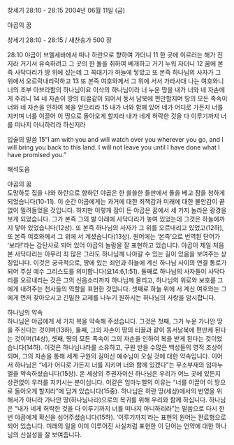 창세기 28:10 - 28:15 
2004년 06월 11일 (금)

야곱의 꿈



창세기 28:10 - 28:15 / 새찬송가 500 장


28:10 야곱이 브엘세바에서 떠나 하란으로 향하여 가더니 
11 한 곳에 이르러는 해가 진지라 거기서 유숙하려고 그 곳의 한 돌을 취하여 베개하고 거기 누워 자더니 
12 꿈에 본즉 사닥다리가 땅 위에 섰는데 그 꼭대기가 하늘에 닿았고 또 본즉 하나님의 사자가 그 위에서 오르락내리락하고 
13 또 본즉 여호와께서 그 위에 서서 가라사대 나는 여호와니 너의 조부 아브라함의 하나님이요 이삭의 하나님이라 너 누운 땅을 내가 너와 네 자손에게 주리니 
14 네 자손이 땅의 티끌같이 되어서 동서 남북에 편만할지며 땅의 모든 족속이 너와 네 자손을 인하여 복을 얻으리라 
15 내가 너와 함께 있어 네가 어디로 가든지 너를 지키며 너를 이끌어 이 땅으로 돌아오게 할지라 내가 네게 허락한 것을 다 이루기까지 너를 떠나지 아니하리라 하신지라 

입술의 말씀 
15”I am with you and will watch over you wherever you go, and I will bring you back to this land. I will not leave you until I have done what I have promised you.”

해석도움





야곱의 꿈  
도망하듯 집을 나와 하란으로 향하던 야곱은 한 쓸쓸한 들판에서 돌을 베고 잠을 청하게 되었습니다(10-11). 이 순간 야곱에게는 과거에 대한 죄책감과 미래에 대한 불안감이 끝없이 밀려들었을 것입니다. 하지만 이렇게 잠이 든 야곱은 꿈에서 세 가지 놀라운 광경을 보게 되었습니다. 그가 본즉 그의 발 아래에 사닥다리가 놓여 있었는데 그것은 하늘에까지 닿아 있었습니다(12상). 또 본즉 하나님의 사자가 그 위를 오르내리고 있었고(12하), 또 본즉 여호와께서 그 위에 서 계셨습니다(13상). 원어에는 ‘본즉’으로 번역된 단어가 ‘보라!’라는 감탄사로 되어 있어 야곱의 놀람을 잘 표현하고 있습니다. 야곱이 제일 처음 본 사닥다리는 아무리 죄 많은 그라도 하나님께 나아갈 수 있는 길이 있음을 보여주는 상징입니다. 이것은 궁극적으로, 땅에 있는 죄인과 하늘에 계신 하나님 사이의 연결 통로가 되어 주실 예수 그리스도를 의미합니다(요14:6,1:51). 둘째로 하나님의 사자들이 사닥다리를 오르내리는 것은 그의 신음소리까지 하나님께 올리고, 하나님의 위로와 보호를 그에게 내려주는 천사들의 역할을 표현한 것입니다. 셋째로 하늘 위에 서 계신 여호와는 그에게 먼저 찾아오시고 긴밀한 교제를 나누기 원하시는 하나님의 사랑을 암시합니다. 

하나님의 약속  
하나님은 야곱에게 세 가지 복을 약속해 주셨습니다. 그것은 첫째, 그가 누운 가나안 땅을 주신다는 것이며(13하), 둘째, 그의 자손이 땅의 티끌과 같이 동서남북에 편만케 된다는 것이며(14상), 셋째, 땅의 모든 족속이 그의 자손을 인하여 복을 받게 된다는 것이었습니다(14하). 이것은 하나님나라를 소유하고, 구원 받을 수많은 백성들의 영적 조상이 되며, 그의 자손을 통해 세계 구원의 길이신 예수님이 오실 것에 대한 약속입니다. 이어서 하나님은 “네가 어디로 가든지 너를 지키며 너와 함께 있겠다”는 무소부재의 임마누엘을 약속하셨습니다(15상). 온 세상의 주권자이신 하나님은 우리가 어느 곳에 있든지 상관없이 우리를 지키시는 분이십니다. 이같은 임마누엘의 이유는 “너를 이끌어 이 땅으로 돌아오게 할지라”에 담겨 있습니다(15중). 하나님은 하란 땅(세상)에서의 번영을 위해서가 아니라 가나안 땅(하나님나라)으로의 복귀를 위해 우리와 함께 하십니다. 하나님은 “내가 네게 허락한 것을 다 이루기까지 너를 떠나지 아니하리라”는 말씀으로 다시 한번 야곱에게 확신을 심어주셨습니다(15하). ‘이루기까지’라는 표현의 원어는 완료형으로 되어 있습니다. 미래의 일을 이미 이루어진 사실처럼 표현한 이 단어는 언약에 대한 하나님의 신실성을 잘 보여줍니다.